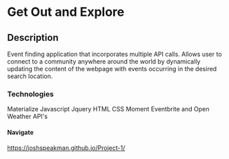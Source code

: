 # Get Out and Explore

## Description
Event finding application that incorporates multiple API calls. Allows user to connect to a community anywhere around the world by dynamically updating the content of the webpage with events occurring in the desired search location.

### Technologies
Materialize
Javascript
Jquery
HTML
CSS
Moment
Eventbrite and Open Weather API's

#### Navigate
https://joshspeakman.github.io/Project-1/



